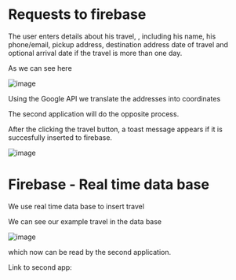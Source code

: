 # Requests to firebase

The user enters details about his travel,
,
including his name, his phone/email, pickup address, destination address
date of travel and optional arrival date if the travel is more than one day.

As we can see here

![image](https://user-images.githubusercontent.com/68805670/111266575-67ed6f80-8633-11eb-9673-43f967acaf12.png)

Using the Google API we translate the addresses into coordinates

The second application will do the opposite process.

After the clicking the travel button, a toast message appears 
if it is succesfully inserted to firebase.

![image](https://user-images.githubusercontent.com/68805670/111267623-daab1a80-8634-11eb-940a-a97354cb94ab.png)

# Firebase - Real time data base 

We use real time data base to insert travel

We can see our example travel in the data base

![image](https://user-images.githubusercontent.com/68805670/111267952-55743580-8635-11eb-8b51-8195ea4a8e1b.png)

which now can be read by the second application.

Link to second app:


